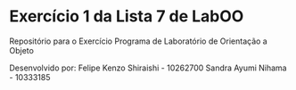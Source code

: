 # Exercício 1 da Lista 7 de LabOO
Repositório para o Exercício Programa de Laboratório de Orientação a Objeto

Desenvolvido por:
Felipe Kenzo Shiraishi - 10262700
Sandra Ayumi Nihama - 10333185
